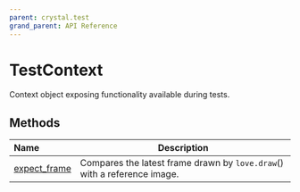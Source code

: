 ```yaml
---
parent: crystal.test
grand_parent: API Reference
---
```


# TestContext

Context object exposing functionality available during tests.

## Methods

| Name                                      | Description                                                              |
| :---------------------------------------- | ------------------------------------------------------------------------ |
| [expect_frame](test_context_expect_frame) | Compares the latest frame drawn by `love.draw`() with a reference image. |
